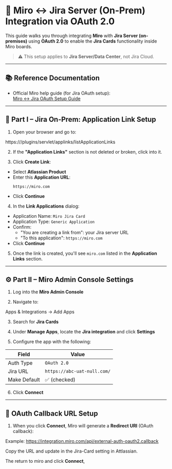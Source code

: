 # 🔄 Miro ↔ Jira Server (On-Prem) Integration via OAuth 2.0

This guide walks you through integrating **Miro** with **Jira Server (on-premises)** using **OAuth 2.0** to enable the **Jira Cards** functionality inside Miro boards.

> ⚠️ This setup applies to **Jira Server/Data Center**, not Jira Cloud.

---

## 📚 Reference Documentation

- Official Miro help guide (for Jira OAuth setup):  
  [Miro ↔ Jira OAuth Setup Guide](https://help.miro.com/hc/en-us/articles/27689156602514-Connect-to-Jira-using-OAuth-1-0-Updated)

---

## 🔧 Part I – Jira On-Prem: Application Link Setup

1. Open your browser and go to:

https://<your-jira-server>/plugins/servlet/applinks/listApplicationLinks



2. If the **"Application Links"** section is not deleted or broken, click into it.

3. Click **Create Link**:
- Select **Atlassian Product**
- Enter this **Application URL**:  
  ```
  https://miro.com
  ```
- Click **Continue**

4. In the **Link Applications** dialog:
- Application Name: `Miro Jira Card`
- Application Type: `Generic Application`
- Confirm:
  - "You are creating a link from": your Jira server URL
  - "To this application": `https://miro.com`
- Click **Continue**

5. Once the link is created, you'll see `miro.com` listed in the **Application Links** section.

---

## ⚙️ Part II – Miro Admin Console Settings

1. Log into the **Miro Admin Console**

2. Navigate to:



Apps & Integrations → Add Apps



3. Search for **Jira Cards**

4. Under **Manage Apps**, locate the **Jira integration** and click **Settings**

5. Configure the app with the following:

| Field         | Value                        |
|---------------|------------------------------|
| Auth Type     | `OAuth 2.0`                  |
| Jira URL      | `https://abc-uat-null.com/`  |
| Make Default  | ✅ (checked)                 |

6. Click **Connect**

---

## 🔁 OAuth Callback URL Setup

1. When you click **Connect**, Miro will generate a **Redirect URI** (OAuth callback):

Example: 
https://integration.miro.com/api/external-auth-oauth2.callback

Copy the URL and update in the Jira-Card setting in Attlassian. 

The return to miro and  click **Connect**, 


